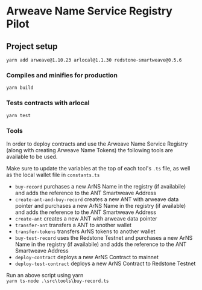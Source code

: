 # Arweave Name Service Registry Pilot

## Project setup
```
yarn add arweave@1.10.23 arlocal@1.1.30 redstone-smartweave@0.5.6
```

### Compiles and minifies for production
```
yarn build
```

### Tests contracts with arlocal
```
yarn test
```

### Tools
In order to deploy contracts and use the Arweave Name Service Registry (along with creating Arweave Name Tokens) the following tools are available to be used. 

Make sure to update the variables at the top of each tool's `.ts` file, as well as the local wallet file in `constants.ts`  

- `buy-record` purchases a new ArNS Name in the registry (if availabile) and adds the reference to the ANT Smartweave Address  
- `create-ant-and-buy-record` creates a new ANT with arweave data pointer and purchases a new ArNS Name in the registry (if available) and adds the reference to the ANT Smartweave Address  
- `create-ant` creates a new ANT with arweave data pointer  
- `transfer-ant` transfers a ANT to another wallet  
- `transfer-tokens` transfers ArNS tokens to another wallet  
- `buy-test-record` uses the Redstone Testnet and purchases a new ArNS Name in the registry (if availabile) and adds the reference to the ANT Smartweave Address  
- `deploy-contract` deploys a new ArNS Contract to mainnet  
- `deploy-test-contract` deploys a new ArNS Contract to Redstone Testnet  

Run an above script using yarn  
`yarn ts-node .\src\tools\buy-record.ts`